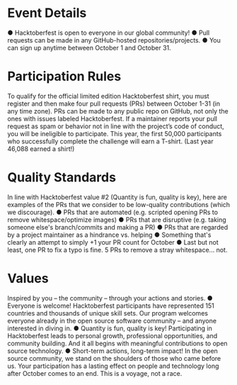 # Event Details 

● Hacktoberfest is open to everyone in our global community!
● Pull requests can be made in any GitHub-hosted repositories/projects.
● You can sign up anytime between October 1 and October 31.

# Participation Rules

To qualify for the official limited edition Hacktoberfest shirt, you must register and then make four pull requests (PRs) between October 1-31 (in any time zone). PRs can be made to any public repo on GitHub, not only the ones with issues labeled Hacktoberfest. If a maintainer reports your pull request as spam or behavior not in line with the project’s code of conduct, you will be ineligible to participate. This year, the first 50,000 participants who successfully complete the challenge will earn a T-shirt. (Last year 46,088 earned a shirt!)

# Quality Standards

In line with Hacktoberfest value #2 (Quantity is fun, quality is key), here are examples of the PRs that we consider to be low-quality contributions (which we discourage).
● PRs that are automated (e.g. scripted opening PRs to remove whitespace/optimize images)
● PRs that are disruptive (e.g. taking someone else's branch/commits and making a PR)
● PRs that are regarded by a project maintainer as a hindrance vs. helping
● Something that's clearly an attempt to simply +1 your PR count for October
● Last but not least, one PR to fix a typo is fine. 5 PRs to remove a stray whitespace... not.

# Values 

Inspired by you – the community – through your actions and stories.
● Everyone is welcome! Hacktoberfest participants have represented 151 countries and thousands of unique skill sets. Our program welcomes everyone already in the open source software community – and anyone interested in diving in.
● Quantity is fun, quality is key! Participating in Hacktoberfest leads to personal growth, professional opportunities, and community building. And it all begins with meaningful contributions to open source technology.
● Short-term actions, long-term impact! In the open source community, we stand on the shoulders of those who came before us. Your participation has a lasting effect on people and technology long after October comes to an end. This is a voyage, not a race.
